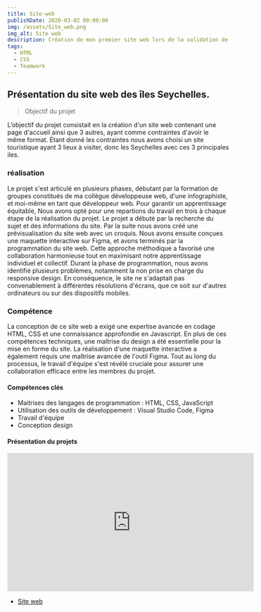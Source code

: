 ```yaml
---
title: Site-web
publishDate: 2020-03-02 00:00:00
img: /assets/Site_web.png
img_alt: Site web
description: Création de mon premier site web lors de la validation de ma SAE (Situation d'apprentissage et d'évaluation) réalisé en collaboration avec 3 collègues.
tags:
  - HTML
  - CSS
  - Teamwork
---
```


## Présentation du site web des îles Seychelles.
>Objectif du projet

L’objectif du projet consistait en la création d'un site web contenant une page d'accueil ainsi que 3 autres, ayant comme contraintes d'avoir le même format.
Étant donné les contraintes nous avons choisi un site touristique ayant 3 lieux à visiter, donc les Seychelles avec ces 3 principales iles.


### réalisation
Le projet s'est articulé en plusieurs phases, débutant par la formation de groupes constitués de ma collègue développeuse web, d'une infographiste, et moi-même en tant que développeur web. Pour garantir un apprentissage équitable, Nous avons opté pour une repartions du travail en trois à chaque étape de la réalisation du projet.
Le projet a débuté par la recherche du sujet et des informations du site. Par la suite nous avons créé une prévisualisation du site web avec un croquis. Nous avons ensuite conçues une maquette interactive sur Figma, et avons terminés par la programmation du site web. Cette approche méthodique a favorisé une collaboration harmonieuse tout en maximisant notre apprentissage individuel et collectif.
Durant la phase de programmation, nous avons identifié plusieurs problèmes, notamment la non prise en charge du responsive design. En conséquence, le site ne s'adaptait pas convenablement à différentes résolutions d'écrans, que ce soit sur d'autres ordinateurs ou sur des dispositifs mobiles.

### Compétence
La conception de ce site web a exigé une expertise avancée en codage HTML, CSS et une connaissance approfondie en Javascript. En plus de ces compétences techniques, une maîtrise du design a été essentielle pour la mise en forme du site. La réalisation d'une maquette interactive a également requis une maîtrise avancée de l'outil Figma. Tout au long du processus, le travail d'équipe s'est révélé cruciale pour assurer une collaboration efficace entre les membres du projet.

#### Compétences clés

- Maitrises des langages de programmation : HTML, CSS, JavaScript
- Utilisation des outils de développement : Visual Studio Code, Figma
- Travail d'équipe
- Conception design


#### Présentation du projets

<!-- Le vidéo de présentation du projet -->
<iframe width="560" height="315" src="https://www.youtube.com/embed/70ABADCmMyE?si=kOUzI8oR9xxMqP3G" title="YouTube video player" frameborder="0" allow="accelerometer; autoplay; clipboard-write; encrypted-media; gyroscope; picture-in-picture; web-share" allowfullscreen></iframe>

- <a href="https://decouverte-des-seychelles.netlify.app/">Site web</a>